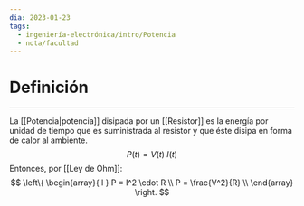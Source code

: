 ```yaml
---
dia: 2023-01-23
tags:
  - ingeniería-electrónica/intro/Potencia
  - nota/facultad
---
```

# Definición
---
La [[Potencia|potencia]] disipada por un [[Resistor]] es la energía por unidad de tiempo que es suministrada al resistor y que éste disipa en forma de calor al ambiente.
$$ P(t) = V(t) ~ I(t) $$
Entonces, por [[Ley de Ohm]]:
$$ 
\left\{ 
\begin{array}{ l } 
P = I^2 \cdot R \\
P = \frac{V^2}{R} \\
\end{array} \right.
$$
